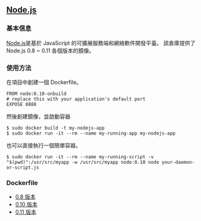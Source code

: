 ## [Node.js](https://registry.hub.docker.com/_/node/)

### 基本信息
[Node.js](https://en.wikipedia.org/wiki/Node.js)是基於 JavaScript 的可擴展服務端和網絡軟件開發平臺。
該倉庫提供了 Node.js 0.8 ~ 0.11 各個版本的鏡像。

### 使用方法
在項目中創建一個 Dockerfile。
```
FROM node:0.10-onbuild
# replace this with your application's default port
EXPOSE 8888
```
然後創建鏡像，並啟動容器
```
$ sudo docker build -t my-nodejs-app
$ sudo docker run -it --rm --name my-running-app my-nodejs-app
```

也可以直接執行一個簡單容器。
```
$ sudo docker run -it --rm --name my-running-script -v "$(pwd)":/usr/src/myapp -w /usr/src/myapp node:0.10 node your-daemon-or-script.js
```

### Dockerfile
* [0.8 版本](https://github.com/docker-library/node/blob/d017d679e92e84a810c580cdb29fcdbba23c2bb9/0.8/Dockerfile)
* [0.10 版本](https://github.com/docker-library/node/blob/913a225f2fda34d6a811fac1466e4f09f075fcf6/0.10/Dockerfile)
* [0.11 版本](https://github.com/docker-library/node/blob/d017d679e92e84a810c580cdb29fcdbba23c2bb9/0.11/Dockerfile)
